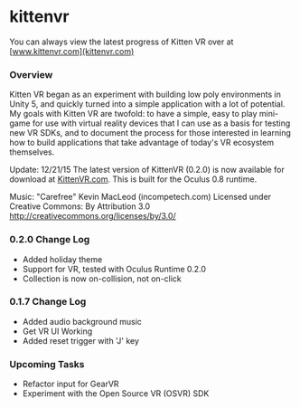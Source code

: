 # kittenvr
You can always view the latest progress of Kitten VR over at [www.kittenvr.com](kittenvr.com)

### Overview
Kitten VR began as an experiment with building low poly environments in Unity 5, and quickly turned into a simple application with a lot of potential. My goals with Kitten VR are twofold: to have a simple, easy to play mini-game for use with virtual reality devices that I can use as a basis for testing new VR SDKs, and to document the process for those interested in learning how to build applications that take advantage of today's VR ecosystem themselves.

Update: 12/21/15
The latest version of KittenVR (0.2.0) is now available for download at [KittenVR.com](http://kittenvr.com). This is built for the Oculus 0.8 runtime. 

Music: 
"Carefree" Kevin MacLeod (incompetech.com) 
Licensed under Creative Commons: By Attribution 3.0
http://creativecommons.org/licenses/by/3.0/

### 0.2.0 Change Log
* Added holiday theme
* Support for VR, tested with Oculus Runtime 0.2.0
* Collection is now on-collision, not on-click

### 0.1.7 Change Log
* Added audio background music
* Get VR UI Working
* Added reset trigger with 'J' key



### Upcoming Tasks
* Refactor input for GearVR
* Experiment with the Open Source VR (OSVR) SDK
